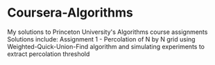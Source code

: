 # Coursera-Algorithms
My solutions to Princeton University's Algorithms course assignments
Solutions include:
  Assignment 1 - Percolation of N by N grid using Weighted-Quick-Union-Find algorithm and simulating experiments to extract percolation threshold 
